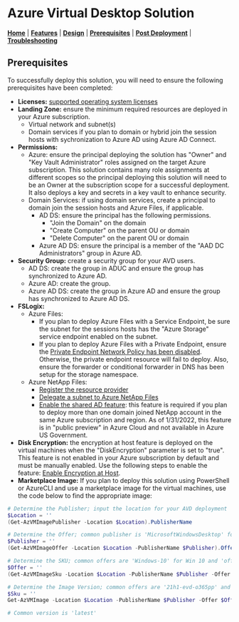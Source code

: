# Azure Virtual Desktop Solution

[**Home**](../readme.md) | [**Features**](./features.md) | [**Design**](./design.md) | [**Prerequisites**](./prerequisites.md) | [**Post Deployment**](./post.md) | [**Troubleshooting**](./troubleshooting.md)

## Prerequisites

To successfully deploy this solution, you will need to ensure the following prerequisites have been completed:

- **Licenses:** [supported operating system licenses](https://docs.microsoft.com/en-us/azure/virtual-desktop/overview#requirements)
- **Landing Zone:** ensure the minimum required resources are deployed in your Azure subscription.
  - Virtual network and subnet(s)
  - Domain services if you plan to domain or hybrid join the session hosts with sychronization to Azure AD using Azure AD Connect.
- **Permissions:**
  - Azure: ensure the principal deploying the solution has "Owner" and "Key Vault Administrator" roles assigned on the target Azure subscription. This solution contains many role assignments at different scopes so the principal deploying this solution will need to be an Owner at the subscription scope for a successful deployment. It also deploys a key and secrets in a key vault to enhance security.
  - Domain Services: if using domain services, create a principal to domain join the session hosts and Azure Files, if applicable.
    - AD DS: ensure the principal has the following permissions.
      - "Join the Domain" on the domain
      - "Create Computer" on the parent OU or domain
      - "Delete Computer" on the parent OU or domain
    - Azure AD DS: ensure the principal is a member of the "AAD DC Administrators" group in Azure AD.
- **Security Group:** create a security group for your AVD users.
  - AD DS: create the group in ADUC and ensure the group has synchronized to Azure AD.
  - Azure AD: create the group.
  - Azure AD DS: create the group in Azure AD and ensure the group has synchronized to Azure AD DS.
- **FSLogix:**
  - Azure Files:
    - If you plan to deploy Azure Files with a Service Endpoint, be sure the subnet for the sessions hosts has the "Azure Storage" service endpoint enabled on the subnet.
    - If you plan to deploy Azure Files with a Private Endpoint, ensure the [Private Endpoint Network Policy has been disabled](https://docs.microsoft.com/en-us/azure/private-link/disable-private-endpoint-network-policy). Otherwise, the private endpoint resource will fail to deploy. Also, ensure the forwarder or conditional forwarder in DNS has been setup for the storage namespace.
  - Azure NetApp Files:
    - [Register the resource provider](https://docs.microsoft.com/en-us/azure/azure-netapp-files/azure-netapp-files-register)
    - [Delegate a subnet to Azure NetApp Files](https://docs.microsoft.com/en-us/azure/azure-netapp-files/azure-netapp-files-delegate-subnet)
    - [Enable the shared AD feature](https://docs.microsoft.com/en-us/azure/azure-netapp-files/create-active-directory-connections#shared_ad): this feature is required if you plan to deploy more than one domain joined NetApp account in the same Azure subscription and region.  As of 1/31/2022, this feature is in "public preview" in Azure Cloud and not available in Azure US Government.
- **Disk Encryption:** the encryption at host feature is deployed on the virtual machines when the "DiskEncryption" parameter is set to "true". This feature is not enabled in your Azure subscription by default and must be manually enabled. Use the following steps to enable the feature: [Enable Encryption at Host](https://learn.microsoft.com/azure/virtual-machines/disks-enable-host-based-encryption-portal).
- **Marketplace Image:** If you plan to deploy this solution using PowerShell or AzureCLI and use a marketplace image for the virtual machines, use the code below to find the appropriate image:

```powershell
# Determine the Publisher; input the location for your AVD deployment
$Location = ''
(Get-AzVMImagePublisher -Location $Location).PublisherName

# Determine the Offer; common publisher is 'MicrosoftWindowsDesktop' for Win 10/11
$Publisher = ''
(Get-AzVMImageOffer -Location $Location -PublisherName $Publisher).Offer

# Determine the SKU; common offers are 'Windows-10' for Win 10 and 'office-365' for the Win10/11 multi-session with M365 apps
$Offer = ''
(Get-AzVMImageSku -Location $Location -PublisherName $Publisher -Offer $Offer).Skus

# Determine the Image Version; common offers are '21h1-evd-o365pp' and 'win11-21h2-avd-m365'
$Sku = ''
Get-AzVMImage -Location $Location -PublisherName $Publisher -Offer $Offer -Skus $Sku | Select-Object * | Format-List

# Common version is 'latest'
```
